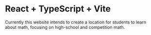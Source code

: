 # React + TypeScript + Vite

Currently this website intends to create a location for students to learn about math, focusing on high-school and competition math.